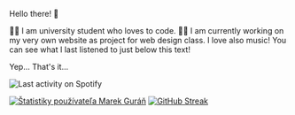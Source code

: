Hello there! 👋

👨‍🎓 I am university student who loves to code.
👩‍💻 I am currently working on my very own website as project for web design class.
I love also music! You can see what I last listened to just below this text!

Yep... That's it...

![Last activity on Spotify](https://spotify-recently-played-readme.vercel.app/api?user=emgi2)

[![Štatistiky používateľa Marek Guráň](https://github-readme-stats.vercel.app/api?username=marek-guran&show_icons=true&theme=dracula)](https://github.com/anuraghazra/github-readme-stats)
[![GitHub Streak](http://github-readme-streak-stats.herokuapp.com?user=marek-guran&theme=dracula&date_format=j%20M%5B%20Y%5D)](https://git.io/streak-stats)
